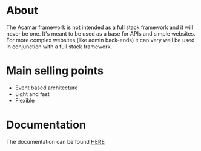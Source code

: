 # About

The Acamar framework is not intended as a full stack framework and it will never be one. It's meant to be used as a base
for APIs and simple websites. For more complex websites (like admin back-ends) it can very well be used in conjunction
with a full stack framework.

# Main selling points
* Event based architecture
* Light and fast
* Flexible

# Documentation

The documentation can be found [HERE](http://acamar.no-ip.biz)
